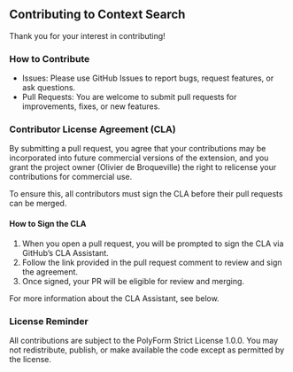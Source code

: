## Contributing to Context Search

Thank you for your interest in contributing!

### How to Contribute

-   Issues: Please use GitHub Issues to report bugs, request features, or ask questions.
-   Pull Requests: You are welcome to submit pull requests for improvements, fixes, or new features.

### Contributor License Agreement (CLA)

By submitting a pull request, you agree that your contributions may be incorporated into future commercial versions of the extension, and you grant the project owner (Olivier de Broqueville) the right to relicense your contributions for commercial use.

To ensure this, all contributors must sign the CLA before their pull requests can be merged.

#### How to Sign the CLA

1. When you open a pull request, you will be prompted to sign the CLA via GitHub’s CLA Assistant.
2. Follow the link provided in the pull request comment to review and sign the agreement.
3. Once signed, your PR will be eligible for review and merging.

For more information about the CLA Assistant, see below.

### License Reminder

All contributions are subject to the PolyForm Strict License 1.0.0. You may not redistribute, publish, or make available the code except as permitted by the license.
